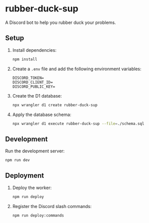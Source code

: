 # rubber-duck-sup

A Discord bot to help you rubber duck your problems.

## Setup

1. Install dependencies:
   ```sh
   npm install
   ```

2. Create a `.env` file and add the following environment variables:
   ```
   DISCORD_TOKEN=
   DISCORD_CLIENT_ID=
   DISCORD_PUBLIC_KEY=
   ```

3. Create the D1 database:
   ```sh
   npx wrangler d1 create rubber-duck-sup
   ```

4. Apply the database schema:
   ```sh
   npx wrangler d1 execute rubber-duck-sup --file=./schema.sql
   ```

## Development

Run the development server:
```sh
npm run dev
```

## Deployment

1. Deploy the worker:
   ```sh
   npm run deploy
   ```

2. Register the Discord slash commands:
   ```sh
   npm run deploy:commands
   ```
